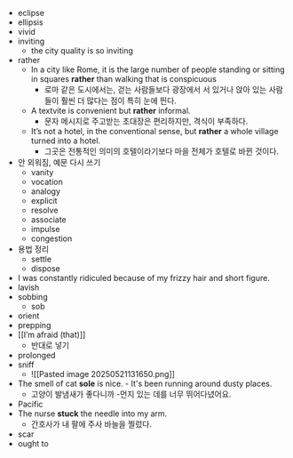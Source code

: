 - eclipse
- ellipsis
- vivid
- inviting
	- the city quality is so inviting
- rather
	- In a city like Rome, it is the large number of people standing or sitting in squares **rather** than walking that is conspicuous
		- 로마 같은 도시에서는, 걷는 사람들보다 광장에서 서 있거나 앉아 있는 사람들이 훨씬 더 많다는 점이 특히 눈에 띈다.
	- A textvite is convenient but **rather** informal.
		- 문자 메시지로 주고받는 초대장은 편리하지만, 격식이 부족하다.
	-  It’s not a hotel, in the conventional sense, but **rather** a whole village turned into a hotel. 
		- 그곳은 전통적인 의미의 호텔이라기보다 마을 전체가 호텔로 바뀐 것이다. 
- 안 외워짐, 예문 다시 쓰기
	- vanity
	- vocation
	- analogy
	- explicit
	- resolve
	- associate
	- impulse
	- congestion
- 용법 정리
	- settle
	- dispose
- I was constantly ridiculed because of my frizzy hair and short figure. 
- lavish
- sobbing
	- sob
- orient
- prepping
- [[I’m afraid (that)]]
	- 반대로 넣기
- prolonged
- sniff
	- ![[Pasted image 20250521131650.png]]
- The smell of cat **sole** is nice. - It's been running around dusty places.
	- 고양이 발냄새가 좋다니까 -먼지 있는 데를 너무 뛰어다녔어요.
- Pacific
- The nurse **stuck** the needle into my arm. 
	- 간호사가 내 팔에 주사 바늘을 찔렀다.
- scar
- ought to